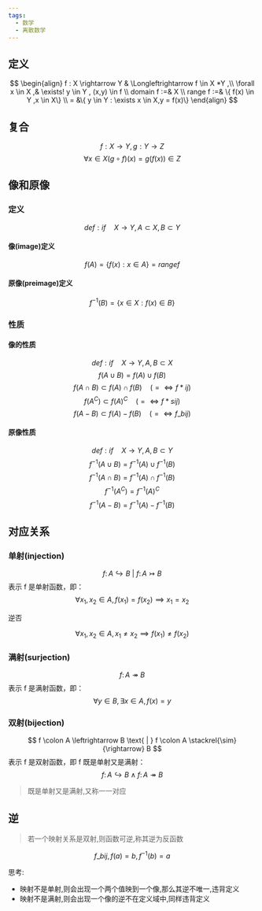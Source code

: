 ```yaml
---
tags:
  - 数学
  - 离散数学
---
```


## 定义

$$
\begin{align}
f : X \rightarrow Y & \Longleftrightarrow f \in X *Y ,\\ \forall x \in X ,& \exists! y \in Y , (x,y) \in f \\
domain f :=& X \\
range f :=& \{ f(x) \in Y ,x \in X\}  \\
= &\{ y \in Y : \exists x \in X,y = f(x)\}
\end{align}
$$

## 复合

$$f : X \rightarrow Y ,g: Y \rightarrow Z$$
$$\forall x \in X   (g \circ f)(x) = g(f(x)) \in Z $$

## 像和原像

### 定义

$$def: if \quad  X \rightarrow Y, A \subset X,B \subset Y$$

#### 像(image)定义

$$ f(A) = \{ f(x): x \in A \} = rangef$$

#### 原像(preimage)定义

$$ f^{-1}(B) = \{ x \in X : f(x) \in B \}$$

### 性质

#### 像的性质

$$def: if \quad  X \rightarrow Y, A,B \subset X$$
$$f(A \cup B) = f(A) \cup f(B) $$
$$f(A \cap B) \subset f(A) \cap f(B) \quad (= \Longleftrightarrow f*{ij} )$$
$$f(A^C) \subset f(A)^C \quad (= \Longleftrightarrow f*{sij} )$$
$$f(A - B) \subset f(A) - f(B) \quad (= \Longleftrightarrow f\_{bij} )$$

#### 原像性质

$$def: if \quad  X \rightarrow Y, A,B \subset Y$$
$$f^{-1}(A \cup B) = f^{-1}(A) \cup f^{-1}(B) $$
$$f^{-1}(A \cap B) = f^{-1}(A) \cap f^{-1}(B) $$
$$f^{-1}(A^C) = f^{-1}(A)^C $$
$$f^{-1}(A - B) = f^{-1}(A) - f^{-1}(B) $$

## 对应关系

### 单射(injection)

$$ f \colon A \hookrightarrow B \text{ | } f \colon A \rightarrowtail B $$
表示 f 是单射函数，即：
$$ \forall x_1, x_2 \in A, f(x_1) = f(x_2) \implies x_1 = x_2 $$

逆否

$$ \forall x_1,x_2 \in A,x_1 \neq x_2 \implies f(x_1) \neq f(x_2) $$

### 满射(surjection)

$$ f \colon A \twoheadrightarrow B $$
表示 f 是满射函数，即：
$$ \forall y \in B, \exists x \in A, f(x) = y $$

### 双射(bijection)

$$ f \colon A \leftrightarrow B \text{ | } f \colon A \stackrel{\sim}{\rightarrow} B $$
表示 f 是双射函数，即 f 既是单射又是满射：
$$ f \colon A \hookrightarrow B \land f \colon A \twoheadrightarrow B $$

> 既是单射又是满射,又称一一对应

## 逆

> 若一个映射关系是双射,则函数可逆,称其逆为反函数

$$ f\_{bij},f(a)=b,f^{-1}(b) = a $$

思考:

- 映射不是单射,则会出现一个两个值映到一个像,那么其逆不唯一,违背定义
- 映射不是满射,则会出现一个像的逆不在定义域中,同样违背定义
